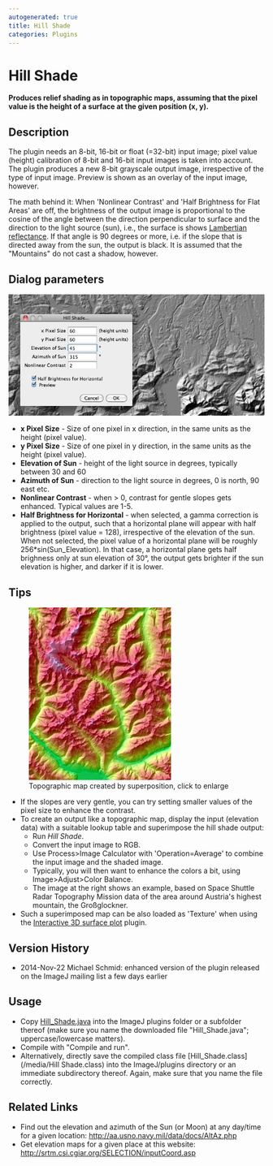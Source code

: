 ```yaml
---
autogenerated: true
title: Hill Shade
categories: Plugins
---
```


Hill Shade
==========

**Produces relief shading as in topographic maps, assuming that the pixel value is the height of a surface at the given position (x, y).**

## Description

The plugin needs an 8-bit, 16-bit or float (=32-bit) input image; pixel value (height) calibration of 8-bit and 16-bit input images is taken into account. The plugin produces a new 8-bit grayscale output image, irrespective of the type of input image. Preview is shown as an overlay of the input image, however.

The math behind it: When 'Nonlinear Contrast' and 'Half Brightness for Flat Areas' are off, the brightness of the output image is proportional to the cosine of the angle between the direction perpendicular to surface and the direction to the light source (sun), i.e., the surface is shows [Lambertian reflectance](https://en.wikipedia.org/wiki/Lambertian_reflectance). If that angle is 90 degrees or more, i.e. if the slope that is directed away from the sun, the output is black. It is assumed that the "Mountains" do not cast a shadow, however.

## Dialog parameters

![Dialog screen shot](/media/Hillshade-screenshot.jpg "Dialog screen shot")

-   **x Pixel Size** - Size of one pixel in x direction, in the same units as the height (pixel value).
-   **y Pixel Size** - Size of one pixel in y direction, in the same units as the height (pixel value).
-   **Elevation of Sun** - height of the light source in degrees, typically between 30 and 60
-   **Azimuth of Sun** - direction to the light source in degrees, 0 is north, 90 east etc.
-   **Nonlinear Contrast** - when &gt; 0, contrast for gentle slopes gets enhanced. Typical values are 1-5.
-   **Half Brightness for Horizontal** - when selected, a gamma correction is applied to the output, such that a horizontal plane will appear with half brightness (pixel value = 128), irrespective of the elevation of the sun. When not selected, the pixel value of a horizontal plane will be roughly 256\*sin(Sun\_Elevation). In that case, a horizontal plane gets half brighness only at sun elevation of 30°, the output gets brighter if the sun elevation is higher, and darker if it is lower.

## Tips

<figure><img src="/media/Hillshade-overlay-example.jpg" title="Topographic map created by superposition, click to enlarge" width="280" alt="Topographic map created by superposition, click to enlarge" /><figcaption aria-hidden="true">Topographic map created by superposition, click to enlarge</figcaption></figure>

-   If the slopes are very gentle, you can try setting smaller values of the pixel size to enhance the contrast.
-   To create an output like a topographic map, display the input (elevation data) with a suitable lookup table and superimpose the hill shade output:
    -   Run *Hill Shade*.
    -   Convert the input image to RGB.
    -   Use Process&gt;Image Calculator with 'Operation=Average' to combine the input image and the shaded image.
    -   Typically, you will then want to enhance the colors a bit, using Image&gt;Adjust&gt;Color Balance.
    -   The image at the right shows an example, based on Space Shuttle Radar Topography Mission data of the area around Austria's highest mountain, the Großglockner.
-   Such a superimposed map can be also loaded as 'Texture' when using the [Interactive 3D surface plot](/ij/plugins/surface-plot-3d.html) plugin.

## Version History

-   2014-Nov-22 Michael Schmid: enhanced version of the plugin released on the ImageJ mailing list a few days earlier

## Usage

-   Copy [Hill\_Shade.java](https://imagejdocu.tudor.lu/_media/plugin/filter/hill_shade/hill_shade.java) into the ImageJ plugins folder or a subfolder thereof (make sure you name the downloaded file "Hill\_Shade.java"; uppercase/lowercase matters).
-   Compile with "Compile and run".
-   Alternatively, directly save the compiled class file [Hill\_Shade.class](/media/Hill Shade.class) into the ImageJ/plugins directory or an immediate subdirectory thereof. Again, make sure that you name the file correctly.

## Related Links

-   Find out the elevation and azimuth of the Sun (or Moon) at any day/time for a given location: http://aa.usno.navy.mil/data/docs/AltAz.php
-   Get elevation maps for a given place at this website: http://srtm.csi.cgiar.org/SELECTION/inputCoord.asp


